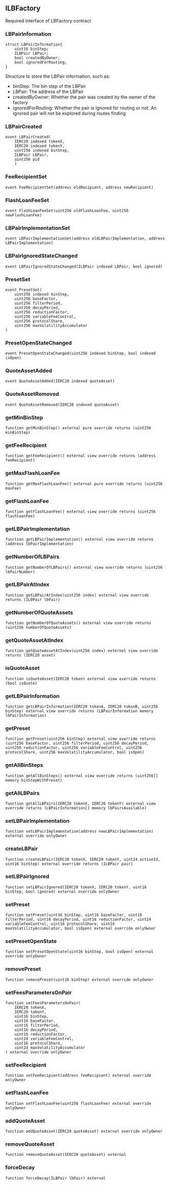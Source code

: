 ## ILBFactory

Required interface of LBFactory contract

### LBPairInformation

```solidity
struct LBPairInformation{
    uint16 binStep;
    ILBPair LBPair;
    bool createdByOwner;
    bool ignoredForRouting;
}
```

Structure to store the LBPair information, such as:
* binStep: The bin step of the LBPair
* LBPair: The address of the LBPair
* createdByOwner: Whether the pair was created by the owner of the factory
* ignoredForRouting: Whether the pair is ignored for routing or not. An ignored pair will not be explored during routes finding

### LBPairCreated

```solidity
event LBPairCreated(
    IERC20 indexed tokenX, 
    IERC20 indexed tokenY, 
    uint256 indexed binStep, 
    ILBPair LBPair, 
    uint256 pid
    )
```

### FeeRecipientSet

```solidity
event FeeRecipientSet(address oldRecipient, address newRecipient)
```

### FlashLoanFeeSet

```solidity
event FlashLoanFeeSet(uint256 oldFlashLoanFee, uint256 newFlashLoanFee)
```

### LBPairImplementationSet

```solidity
event LBPairImplementationSet(address oldLBPairImplementation, address LBPairImplementation)
```

### LBPairIgnoredStateChanged

```solidity
event LBPairIgnoredStateChanged(ILBPair indexed LBPair, bool ignored)
```

### PresetSet

```solidity
event PresetSet(
    uint256 indexed binStep,
    uint256 baseFactor,
    uint256 filterPeriod,
    uint256 decayPeriod,
    uint256 reductionFactor,
    uint256 variableFeeControl,
    uint256 protocolShare,
    uint256 maxVolatilityAccumulator
)
```
### PresetOpenStateChanged

```solidity
event PresetOpenStateChanged(uint256 indexed binStep, bool indexed isOpen)
```

### QuoteAssetAdded

```solidity
event QuoteAssetAdded(IERC20 indexed quoteAsset)
```

### QuoteAssetRemoved

```solidity
event QuoteAssetRemoved(IERC20 indexed quoteAsset)
```

### getMinBinStep

```solidity
function getMinBinStep() external pure override returns (uint256 minBinStep)
```

### getFeeRecipient

```solidity
function getFeeRecipient() external view override returns (address feeRecipient)
```

### getMaxFlashLoanFee

```solidity
function getMaxFlashLoanFee() external pure override returns (uint256 maxFee)
```

### getFlashLoanFee

```solidity
function getFlashLoanFee() external view override returns (uint256 flashloanFee)
```

### getLBPairImplementation

```solidity
function getLBPairImplementation() external view override returns (address lbPairImplementation)
```

### getNumberOfLBPairs

```solidity
function getNumberOfLBPairs() external view override returns (uint256 lbPairNumber)
```

### getLBPairAtIndex

```solidity
function getLBPairAtIndex(uint256 index) external view override returns (ILBPair lbPair)
```

### getNumberOfQuoteAssets

```solidity
function getNumberOfQuoteAssets() external view override returns (uint256 numberOfQuoteAssets)
```

### getQuoteAssetAtIndex

```solidity
function getQuoteAssetAtIndex(uint256 index) external view override returns (IERC20 asset)
```

### isQuoteAsset

```solidity
function isQuoteAsset(IERC20 token) external view override returns (bool isQuote)
```

### getLBPairInformation

```solidity
function getLBPairInformation(IERC20 tokenA, IERC20 tokenB, uint256 binStep) external view override returns (LBPairInformation memory lbPairInformation)
```

### getPreset

```solidity
function getPreset(uint256 binStep) external view override returns (uint256 baseFactor, uint256 filterPeriod, uint256 decayPeriod, uint256 reductionFactor, uint256 variableFeeControl, uint256 protocolShare, uint256 maxVolatilityAccumulator, bool isOpen)
```

### getAllBinSteps

```solidity
function getAllBinSteps() external view override returns (uint256[] memory binStepWithPreset)
```

### getAllLBPairs

```solidity
function getAllLBPairs(IERC20 tokenX, IERC20 tokenY) external view override returns (LBPairInformation[] memory lbPairsAvailable)
```

### setLBPairImplementation

```solidity
function setLBPairImplementation(address newLBPairImplementation) external override onlyOwner
```

### createLBPair

```solidity
function createLBPair(IERC20 tokenX, IERC20 tokenY, uint24 activeId, uint16 binStep) external override returns (ILBPair pair)
```

### setLBPairIgnored

```solidity
function setLBPairIgnored(IERC20 tokenX, IERC20 tokenY, uint16 binStep, bool ignored) external override onlyOwner
```

### setPreset

```solidity
function setPreset(uint16 binStep, uint16 baseFactor, uint16 filterPeriod, uint16 decayPeriod, uint16 reductionFactor, uint24 variableFeeControl, uint16 protocolShare, uint24 maxVolatilityAccumulator, bool isOpen) external override onlyOwner
```

### setPresetOpenState

```solidity
function setPresetOpenState(uint16 binStep, bool isOpen) external override onlyOwner
```

### removePreset

```solidity
function removePreset(uint16 binStep) external override onlyOwner
```

### setFeesParametersOnPair

```solidity
function setFeesParametersOnPair(
    IERC20 tokenX,
    IERC20 tokenY,
    uint16 binStep,
    uint16 baseFactor,
    uint16 filterPeriod,
    uint16 decayPeriod,
    uint16 reductionFactor,
    uint24 variableFeeControl,
    uint16 protocolShare,
    uint24 maxVolatilityAccumulator
) external override onlyOwner
```

### setFeeRecipient

```solidity
function setFeeRecipient(address feeRecipient) external override onlyOwner
```

### setFlashLoanFee

```solidity
function setFlashLoanFee(uint256 flashLoanFee) external override onlyOwner
```

### addQuoteAsset

```solidity
function addQuoteAsset(IERC20 quoteAsset) external override onlyOwner
```

### removeQuoteAsset

```solidity
function removeQuoteAsset(IERC20 quoteAsset) external
```

### forceDecay

```solidity
function forceDecay(ILBPair lbPair) external
```

